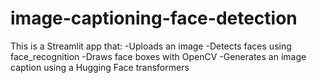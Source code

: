 # image-captioning-face-detection
This is a Streamlit app that:
-Uploads an image
-Detects faces using face_recognition
-Draws face boxes with OpenCV
-Generates an image caption using a Hugging Face transformers
